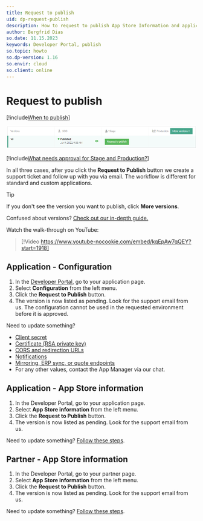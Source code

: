 ```yaml
---
title: Request to publish
uid: dp-request-publish
description: How to request to publish App Store Information and application configuration the SuperOffice Developer Portal.
author: Bergfrid Dias
so.date: 11.15.2023
keywords: Developer Portal, publish
so.topic: howto
so.dp-version: 1.16
so.envir: cloud
so.client: online
---
```


# Request to publish

[!include[When to publish](includes/ready-to-publish.md)]

![Request to publish in the Development Portal -screenshot][img1]

[!include[What needs approval for Stage and Production?](includes/what-to-publish.md)]

In all three cases, after you click the **Request to Publish** button we create a support ticket and follow up with you via email. The workflow is different for standard and custom applications.

> [!TIP]
> If you don't see the version you want to publish, click **More versions**.
>
> Confused about versions? [Check out our in-depth guide.][1]

Watch the walk-through on YouTube:

<!-- markdownlint-disable-next-line MD034 MD007 -->
> [!Video https://www.youtube-nocookie.com/embed/kqEpAw7qQEY?start=1918]

## Application - Configuration

1. In the [Developer Portal][9], go to your application page.
2. Select **Configuration** from the left menu.
3. Click the **Request to Publish** button.
4. The version is now listed as pending. Look for the support email from us. The configuration cannot be used in the requested environment before it is approved.

Need to update something?

* [Client secret][4]
* [Certificate (RSA private key)][5]
* [CORS and redirection URLs][6]
* [Notifications][7]
* [Mirroring, ERP sync, or quote endpoints][8]
* For any other values, contact the App Manager via our chat.

## Application - App Store information

1. In the Developer Portal, go to your application page.
2. Select **App Store information** from the left menu.
3. Click the **Request to Publish** button.
4. The version is now listed as pending. Look for the support email from us.

Need to update something? [Follow these steps][3].

## Partner - App Store information

1. In the Developer Portal, go to your partner page.
2. Select **App Store information** from the left menu.
3. Click the **Request to Publish** button.
4. The version is now listed as pending. Look for the support email from us.

Need to update something? [Follow these steps][2].

<!-- Referenced links -->
[1]: versioning.md
[2]: ../standard-app/app-store/update-partner-profile.md
[3]: ../standard-app/app-store/update-app-page.md
[4]: config/get-client-secret.md
[5]: config/new-certificate.md
[6]: config/cors-and-redirection-urls.md
[8]: config/update-endpoints.md
[9]: https://dev.superoffice.com/
[7]: ../best-practices/tenant-status/get-notifications.md

<!-- Referenced images -->
[img1]: ../media/request-to-publish.png
